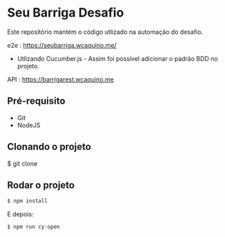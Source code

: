 # Seu Barriga Desafio

Este repositório mantém o código utlizado na automação do desafio.

e2e : https://seubarriga.wcaquino.me/
* Utlizando Cucumber.js - Assim foi possível adicionar o padrão BDD no projeto.

API : https://barrigarest.wcaquino.me

## Pré-requisito
* Git
* NodeJS
## Clonando o projeto

$ git clone


## Rodar o projeto

~~~javascript
$ npm install
~~~

E depois: 

~~~javascript
$ npm run cy:open
~~~
